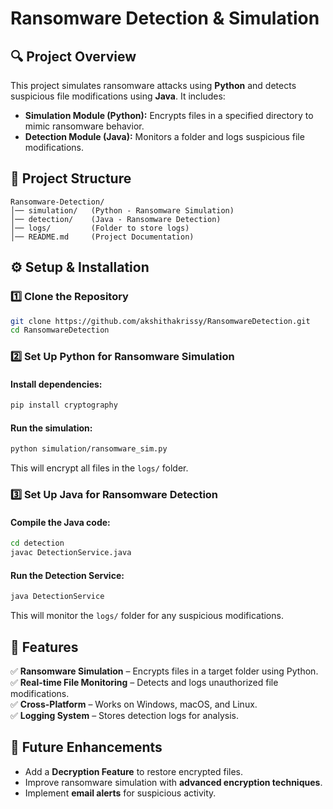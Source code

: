 # Ransomware Detection & Simulation

## 🔍 Project Overview
This project simulates ransomware attacks using **Python** and detects suspicious file modifications using **Java**. It includes:

- **Simulation Module (Python):** Encrypts files in a specified directory to mimic ransomware behavior.
- **Detection Module (Java):** Monitors a folder and logs suspicious file modifications.

## 📂 Project Structure
```
Ransomware-Detection/
│── simulation/   (Python - Ransomware Simulation)
│── detection/    (Java - Ransomware Detection)
│── logs/         (Folder to store logs)
│── README.md     (Project Documentation)
```

## ⚙️ Setup & Installation
### **1️⃣ Clone the Repository**
```sh
git clone https://github.com/akshithakrissy/RansomwareDetection.git
cd RansomwareDetection
```

### **2️⃣ Set Up Python for Ransomware Simulation**
#### Install dependencies:
```sh
pip install cryptography
```
#### Run the simulation:
```sh
python simulation/ransomware_sim.py
```
This will encrypt all files in the `logs/` folder.

### **3️⃣ Set Up Java for Ransomware Detection**
#### Compile the Java code:
```sh
cd detection
javac DetectionService.java
```
#### Run the Detection Service:
```sh
java DetectionService
```
This will monitor the `logs/` folder for any suspicious modifications.

## 📌 Features
✅ **Ransomware Simulation** – Encrypts files in a target folder using Python.  
✅ **Real-time File Monitoring** – Detects and logs unauthorized file modifications.  
✅ **Cross-Platform** – Works on Windows, macOS, and Linux.  
✅ **Logging System** – Stores detection logs for analysis.  

## 🚀 Future Enhancements
- Add a **Decryption Feature** to restore encrypted files.
- Improve ransomware simulation with **advanced encryption techniques**.
- Implement **email alerts** for suspicious activity.
